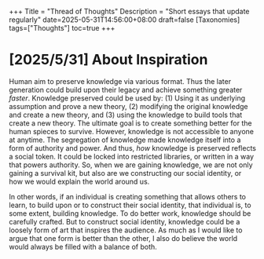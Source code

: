 +++
Title = "Thread of Thoughts"
Description = "Short essays that update regularly"
date=2025-05-31T14:56:00+08:00
draft=false
[Taxonomies]
tags=["Thoughts"]
toc=true
+++

# [2025/5/31] About Inspiration
Human aim to preserve knowledge via various format. Thus the later generation could build upon their legacy and achieve something greater *faster*. Knowledge preserved could be used by: (1) Using it as underlying assumption and prove a new theory, (2) modifying the original knowledge and create a new theory, and (3) using the knowledge to build tools that create a new theory. The ultimate goal is to create something better for the human spieces to survive. However, knowledge is not accessible to anyone at anytime. The segregation of knowledge made knowledge itself into a form of authority and power. And thus, *how* knowledge is preserved reflects a social token. It could be locked into restricted libraries, or written in a way that powers authority. So, when we are gaining knowledge, we are not only gaining a survival kit, but also are we constructing our social identity, or how we would explain the world around us. 

In other words, if an individual is creating something that allows others to learn, to build upon or to construct their social identity, that individual is, to some extent, building knowledge. To do better work, knowledge should be carefully crafted. But to construct social identity, knowledge could be a loosely form of art that inspires the audience. As much as I would like to argue that one form is better than the other, I also do believe the world would always be filled with a balance of both. 